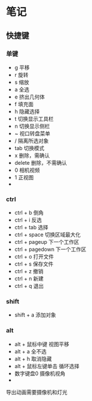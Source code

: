 # 笔记

## 快捷键
### 单键
- g 平移 
- r 旋转
- s 缩放
- a 全选
- e 挤出几何体
- f 填充面
- h 隐藏选择
- t 切换显示工具栏
- n 切换显示侧栏
- ~ 视口转盘菜单
- / 隔离所选对象
- tab 切换模式
- x 删除，需确认
- delete 删除，不需确认
- 0 相机视频
- 1 正视图
- 

### ctrl
- ctrl + b 倒角
- ctrl + i 反选
- ctrl + tab 选择
- ctrl + space 切换区域最大化
- ctrl + pageup 下一个工作区
- ctrl + pagedown 下一个工作区
- ctrl + o 打开文件
- ctrl + s 保存文件
- ctrl + z 撤销
- ctrl + n 新建
- ctrl + q 退出

### shift
- shift + a 添加对象

### alt
- alt + 鼠标中键 视图平移
- alt + a 全不选
- alt + h 取消隐藏
- alt + 鼠标左键单击 循环选择
- 数字键盘0 摄像机视角
- 
导出动画需要摄像机和灯光